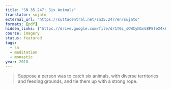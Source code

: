 ```yaml
---
title: "SN 35.247: Six Animals"
translator: sujato
external_url: "https://suttacentral.net/sn35.247/en/sujato"
formats: [pdf]
hidden_links: ["https://drive.google.com/file/d/1T0i_sOWCyN1n68P8feX4kKbifCUDWa0L/view?usp=drivesdk"]
course: imagery
status: featured
tags:
  - sn
  - meditation
  - monastic
year: 2018
---
```


> Suppose a person was to catch six animals, with diverse territories and feeding grounds, and tie them up with a strong rope.
